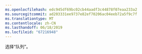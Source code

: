```yaml
---
ms.openlocfilehash: edc945df69bc02cb44aadf3c44878f07eaa233a2
ms.sourcegitcommit: ad203331ee9737e82ef70206ac04eeb72a5f9c7f
ms.translationtype: MT
ms.contentlocale: zh-CN
ms.lasthandoff: 06/18/2019
ms.locfileid: "67216948"
---
```

选择“队列”。